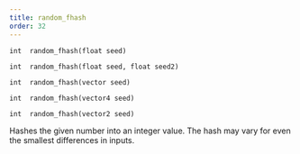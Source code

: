 ```yaml
---
title: random_fhash
order: 32
---
```

`int  random_fhash(float seed)`

`int  random_fhash(float seed, float seed2)`

`int  random_fhash(vector seed)`

`int  random_fhash(vector4 seed)`

`int  random_fhash(vector2 seed)`

Hashes the given number into an integer value. The hash may vary
for even the smallest differences in inputs.
